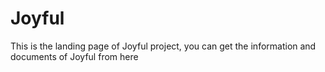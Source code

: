 # Joyful
This is the landing page of Joyful project, you can get the information and documents of Joyful from here
